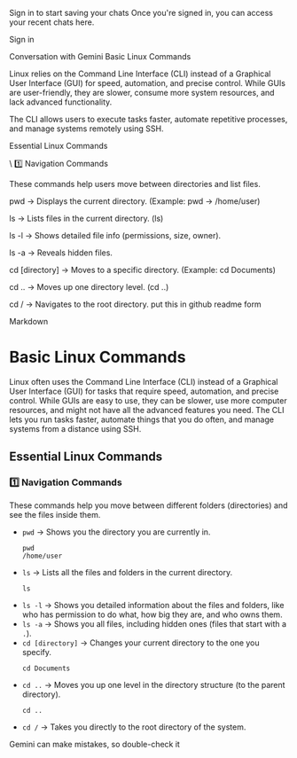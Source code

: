 

Sign in to start saving your chats
Once you're signed in, you can access your recent chats here.

Sign in

Conversation with Gemini
Basic Linux Commands



Linux relies on the Command Line Interface (CLI) instead of a Graphical User Interface (GUI) for speed, automation, and precise control. While GUIs are user-friendly, they are slower, consume more system resources, and lack advanced functionality.

The CLI allows users to execute tasks faster, automate repetitive processes, and manage systems remotely using SSH. 



Essential Linux Commands 


\\
1️⃣ Navigation Commands 



These commands help users move between directories and list files. 



pwd → Displays the current directory. (Example: pwd → /home/user) 



ls → Lists files in the current directory. (ls) 



ls -l → Shows detailed file info (permissions, size, owner). 



ls -a → Reveals hidden files. 



cd [directory] → Moves to a specific directory. (Example: cd Documents) 



cd .. → Moves up one directory level. (cd ..) 



cd / → Navigates to the root directory. put this in github readme form



Markdown

# Basic Linux Commands

Linux often uses the Command Line Interface (CLI) instead of a Graphical User Interface (GUI) for tasks that require speed, automation, and precise control. While GUIs are easy to use, they can be slower, use more computer resources, and might not have all the advanced features you need. The CLI lets you run tasks faster, automate things that you do often, and manage systems from a distance using SSH.

## Essential Linux Commands

### 1️⃣ Navigation Commands

These commands help you move between different folders (directories) and see the files inside them.

* `pwd` → Shows you the directory you are currently in.
    ```
    pwd
    /home/user
    ```
* `ls` → Lists all the files and folders in the current directory.
    ```
    ls
    ```
* `ls -l` → Shows you detailed information about the files and folders, like who has permission to do what, how big they are, and who owns them.
* `ls -a` → Shows you all files, including hidden ones (files that start with a `.`).
* `cd [directory]` → Changes your current directory to the one you specify.
    ```
    cd Documents
    ```
* `cd ..` → Moves you up one level in the directory structure (to the parent directory).
    ```
    cd ..
    ```
* `cd /` → Takes you directly to the root directory of the system.









Gemini can make mistakes, so double-check it

